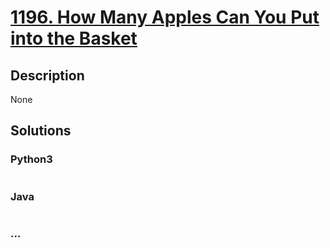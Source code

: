 # [1196. How Many Apples Can You Put into the Basket](https://leetcode.com/problems/how-many-apples-can-you-put-into-the-basket)

## Description
None


## Solutions


### Python3

```python

```

### Java

```java

```

### ...
```

```
